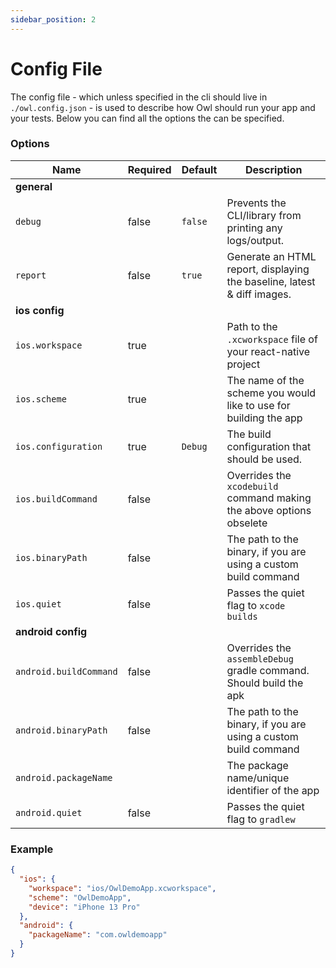 ```yaml
---
sidebar_position: 2
---
```


# Config File

The config file - which unless specified in the cli should live in `./owl.config.json` - is used to describe how Owl should run your app and your tests. Below you can find all the options the can be specified.

### Options

| Name                   | Required | Default | Description                                                             |
| ---------------------- | -------- | ------- | ----------------------------------------------------------------------- |
| **general**            |          |         |                                                                         |
| `debug`                | false    | `false` | Prevents the CLI/library from printing any logs/output.                 |
| `report`               | false    | `true`  | Generate an HTML report, displaying the baseline, latest & diff images. |
| **ios config**         |          |         |                                                                         |
| `ios.workspace`        | true     |         | Path to the `.xcworkspace` file of your react-native project            |
| `ios.scheme`           | true     |         | The name of the scheme you would like to use for building the app       |
| `ios.configuration`    | true     | `Debug` | The build configuration that should be used.                            |
| `ios.buildCommand`     | false    |         | Overrides the `xcodebuild` command making the above options obselete    |
| `ios.binaryPath`       | false    |         | The path to the binary, if you are using a custom build command         |
| `ios.quiet`            | false    |         | Passes the quiet flag to `xcode builds`                                 |
| **android config**     |          |         |                                                                         |
| `android.buildCommand` | false    |         | Overrides the `assembleDebug` gradle command. Should build the apk      |
| `android.binaryPath`   | false    |         | The path to the binary, if you are using a custom build command         |
| `android.packageName`  |          |         | The package name/unique identifier of the app                           |
| `android.quiet`        | false    |         | Passes the quiet flag to `gradlew`                                      |

### Example

```json title="owl.config.json"
{
  "ios": {
    "workspace": "ios/OwlDemoApp.xcworkspace",
    "scheme": "OwlDemoApp",
    "device": "iPhone 13 Pro"
  },
  "android": {
    "packageName": "com.owldemoapp"
  }
}
```